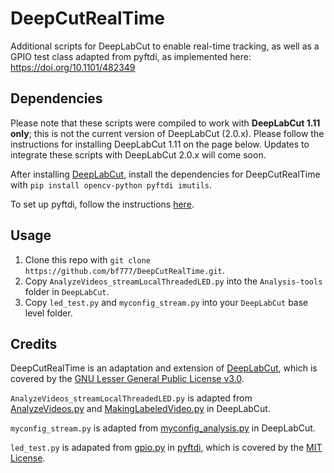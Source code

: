 # DeepCutRealTime
Additional scripts for DeepLabCut to enable real-time tracking, as well as a GPIO test class adapted from pyftdi, as implemented here: https://doi.org/10.1101/482349

## Dependencies
Please note that these scripts were compiled to work with **DeepLabCut 1.11 only**; this is not the current version of DeepLabCut (2.0.x). Please follow the instructions for installing DeepLabCut 1.11 on the page below. Updates to integrate these scripts with DeepLabCut 2.0.x will come soon.

After installing [DeepLabCut](https://github.com/AlexEMG/DeepLabCut), install the dependencies for DeepCutRealTime with `pip install opencv-python pyftdi imutils`.

To set up pyftdi, follow the instructions [here](https://github.com/eblot/pyftdi).

## Usage
1. Clone this repo with `git clone https://github.com/bf777/DeepCutRealTime.git`.
1. Copy `AnalyzeVideos_streamLocalThreadedLED.py` into the `Analysis-tools` folder in `DeepLabCut`.
2. Copy `led_test.py` and `myconfig_stream.py` into your `DeepLabCut` base level folder.

## Credits
DeepCutRealTime is an adaptation and extension of [DeepLabCut](https://github.com/AlexEMG/DeepLabCut), which is covered by the [GNU Lesser General Public License v3.0](https://github.com/AlexEMG/DeepLabCut/blob/master/LICENSE). 

`AnalyzeVideos_streamLocalThreadedLED.py` is adapted from [AnalyzeVideos.py](https://github.com/AlexEMG/DeepLabCut/blob/master/Analysis-tools/AnalyzeVideos.py) and [MakingLabeledVideo.py](https://github.com/AlexEMG/DeepLabCut/blob/master/Analysis-tools/MakingLabeledVideo.py) in DeepLabCut.

`myconfig_stream.py` is adapted from [myconfig_analysis.py](https://github.com/AlexEMG/DeepLabCut/blob/master/myconfig.py) in DeepLabCut.

`led_test.py` is adapated from [gpio.py](https://github.com/eblot/pyftdi/blob/master/pyftdi/tests/gpio.py) in [pyftdi](https://github.com/eblot/pyftdi), which is covered by the [MIT License](https://opensource.org/licenses/MIT).
